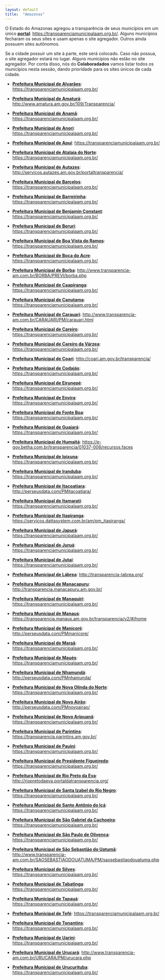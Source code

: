 ```yaml
---
layout: default
title:  "Amazonas"
---
```


O Estado do Amazonas agregou a transparência de seus municípios em um único **[portal](https://transparenciamunicipalaam.org.br/)**: https://transparenciamunicipalaam.org.br/. Alguns municípios fecharam os seus sites e usam apenas o site agregador. Outros ainda possuem sites autônomos. 

Se a cidade possuir um site à parte, este será colocado. Caso não possua, o site agregador estará no lugar. Alguns municípios não estão no site agregador. Por conta disso, nós do **Colaboradados** vamos listar todos os municípios nesta sessão, dando prioridade para os sites únicos de cada cidade.

-   **[Prefeitura Municipal de Alvarães](https://transparenciamunicipalaam.org.br/)**: https://transparenciamunicipalaam.org.br/

-   **[Prefeitura Municipal de Amaturá](http://www.amatura.am.gov.br/109/Transparencia/)**: http://www.amatura.am.gov.br/109/Transparencia/

-   **[Prefeitura Municipal de Anamã](https://transparenciamunicipalaam.org.br/)**: https://transparenciamunicipalaam.org.br/

-   **[Prefeitura Municipal de Anori](https://transparenciamunicipalaam.org.br/)**: https://transparenciamunicipalaam.org.br/

-   **[Prefeitura Municipal de Apuí](https://transparenciamunicipalaam.org.br/)**: https://transparenciamunicipalaam.org.br/

-   **[Prefeitura Municipal de Atalaia do Norte](https://transparenciamunicipalaam.org.br/)**: https://transparenciamunicipalaam.org.br/

-   **[Prefeitura Municipal de Autazes](http://servicos.autazes.am.gov.br/portaltransparencia/)**: http://servicos.autazes.am.gov.br/portaltransparencia/

-   **[Prefeitura Municipal de Barcelos](https://transparenciamunicipalaam.org.br/)**: https://transparenciamunicipalaam.org.br/

-   **[Prefeitura Municipal de Barreirinha](https://transparenciamunicipalaam.org.br/)**: https://transparenciamunicipalaam.org.br/

-   **[Prefeitura Municipal de Benjamin Constant](https://transparenciamunicipalaam.org.br/)**: https://transparenciamunicipalaam.org.br/

-   **[Prefeitura Municipal de Beruri](https://transparenciamunicipalaam.org.br/)**: https://transparenciamunicipalaam.org.br/

-   **[Prefeitura Municipal de Boa Vista do Ramos](https://transparenciamunicipalaam.org.br/)**: https://transparenciamunicipalaam.org.br/

-   **[Prefeitura Municipal de Boca do Acre](https://transparenciamunicipalaam.org.br/)**: https://transparenciamunicipalaam.org.br/

-   **[Prefeitura Municipal de Borba](http://www.transparencia-am.com.br/BORBA/PREVI/borba.php)**: http://www.transparencia-am.com.br/BORBA/PREVI/borba.php

-   **[Prefeitura Municipal de Caapiranga](https://transparenciamunicipalaam.org.br/)**: https://transparenciamunicipalaam.org.br/

-   **[Prefeitura Municipal de Canutama](https://transparenciamunicipalaam.org.br/)**: https://transparenciamunicipalaam.org.br/

-   **[Prefeitura Municipal de Carauari](http://www.transparencia-am.com.br/CARAUARI/PM/carauari.html)**: http://www.transparencia-am.com.br/CARAUARI/PM/carauari.html

-   **[Prefeitura Municipal de Careiro](https://transparenciamunicipalaam.org.br/)**: https://transparenciamunicipalaam.org.br/

-   **[Prefeitura Municipal de Careiro da Várzea](https://transparenciamunicipalaam.org.br/)**: https://transparenciamunicipalaam.org.br/

-   **[Prefeitura Municipal de Coari](http://coari.am.gov.br/transparencia/)**: http://coari.am.gov.br/transparencia/

-   **[Prefeitura Municipal de Codajás](https://transparenciamunicipalaam.org.br/)**: https://transparenciamunicipalaam.org.br/

-   **[Prefeitura Municipal de Eirunepé](https://transparenciamunicipalaam.org.br/)**: https://transparenciamunicipalaam.org.br/

-   **[Prefeitura Municipal de Envira](https://transparenciamunicipalaam.org.br/)**: https://transparenciamunicipalaam.org.br/

-   **[Prefeitura Municipal de Fonte Boa](https://transparenciamunicipalaam.org.br/)**: https://transparenciamunicipalaam.org.br/

-   **[Prefeitura Municipal de Guajará](https://transparenciamunicipalaam.org.br/)**: https://transparenciamunicipalaam.org.br/

-   **[Prefeitura Municipal de Humaitá](https://e-gov.betha.com.br/transparencia/01037-006/recursos.faces)**: https://e-gov.betha.com.br/transparencia/01037-006/recursos.faces

-   **[Prefeitura Municipal de Ipixuna](https://transparenciamunicipalaam.org.br/)**: https://transparenciamunicipalaam.org.br/

-   **[Prefeitura Municipal de Iranduba](https://transparenciamunicipalaam.org.br/)**: https://transparenciamunicipalaam.org.br/

-   **[Prefeitura Municipal de Itacoatiara](http://perseusdata.com/PMitacoatiara/)**: http://perseusdata.com/PMitacoatiara/

-   **[Prefeitura Municipal de Itamarati](https://transparenciamunicipalaam.org.br/)**: https://transparenciamunicipalaam.org.br/

-   **[Prefeitura Municipal de Itapiranga](https://servicos.dattasystem.com.br/am/pm_itapiranga/)**: https://servicos.dattasystem.com.br/am/pm_itapiranga/

-   **[Prefeitura Municipal de Japurá](https://transparenciamunicipalaam.org.br/)**: https://transparenciamunicipalaam.org.br/

-   **[Prefeitura Municipal de Juruá](https://transparenciamunicipalaam.org.br/)**: https://transparenciamunicipalaam.org.br/

-   **[Prefeitura Municipal de Jutaí](https://transparenciamunicipalaam.org.br/)**: https://transparenciamunicipalaam.org.br/

-   **[Prefeitura Municipal de Lábrea](http://transparencia-labrea.org/)**: http://transparencia-labrea.org/

-   **[Prefeitura Municipal de Manacapuru](http://transparencia.manacapuru.am.gov.br/)**: http://transparencia.manacapuru.am.gov.br/

-   **[Prefeitura Municipal de Manaquiri](https://transparenciamunicipalaam.org.br/)**: https://transparenciamunicipalaam.org.br/

-   **[Prefeitura Municipal de Manaus](https://transparencia.manaus.am.gov.br/transparencia/v2/#/home)**: https://transparencia.manaus.am.gov.br/transparencia/v2/#/home

-   **[Prefeitura Municipal de Manicoré](http://perseusdata.com/PMmanicore/)**: http://perseusdata.com/PMmanicore/

-   **[Prefeitura Municipal de Maraã](https://transparenciamunicipalaam.org.br/)**: https://transparenciamunicipalaam.org.br/

-   **[Prefeitura Municipal de Maués](https://transparenciamunicipalaam.org.br/)**: https://transparenciamunicipalaam.org.br/

-   **[Prefeitura Municipal de Nhamundá](http://perseusdata.com/PMnhamunda/)**: http://perseusdata.com/PMnhamunda/

-   **[Prefeitura Municipal de Nova Olinda do Norte](https://transparenciamunicipalaam.org.br/)**: https://transparenciamunicipalaam.org.br/

-   **[Prefeitura Municipal de Novo Airão](http://perseusdata.com/PMnovoairao/)**: http://perseusdata.com/PMnovoairao/

-   **[Prefeitura Municipal de Novo Aripuanã](https://transparenciamunicipalaam.org.br/)**: https://transparenciamunicipalaam.org.br/

-   **[Prefeitura Municipal de Parintins](https://transparencia.parintins.am.gov.br/)**: https://transparencia.parintins.am.gov.br/

-   **[Prefeitura Municipal de Pauini](https://transparenciamunicipalaam.org.br/)**: https://transparenciamunicipalaam.org.br/

-   **[Prefeitura Municipal de Presidente Figueiredo](https://transparenciamunicipalaam.org.br/)**: https://transparenciamunicipalaam.org.br/

-   **[Prefeitura Municipal de Rio Preto da Eva](http://riopretodaeva.portaldatransparencia.org/)**: http://riopretodaeva.portaldatransparencia.org/

-   **[Prefeitura Municipal de Santa Izabel do Rio Negro](https://transparenciamunicipalaam.org.br/)**: https://transparenciamunicipalaam.org.br/

-   **[Prefeitura Municipal de Santo Antônio do Içá](https://transparenciamunicipalaam.org.br/)**: https://transparenciamunicipalaam.org.br/

-   **[Prefeitura Municipal de São Gabriel da Cachoeira](https://transparenciamunicipalaam.org.br/)**: https://transparenciamunicipalaam.org.br/

-   **[Prefeitura Municipal de São Paulo de Olivença](https://transparenciamunicipalaam.org.br/)**: https://transparenciamunicipalaam.org.br/

-   **[Prefeitura Municipal de São Sebastião do Uatumã](http://www.transparencia-am.com.br/SAOSEBASTIAODOUATUMA/PM/saosebastiaodouatuma.php)**: http://www.transparencia-am.com.br/SAOSEBASTIAODOUATUMA/PM/saosebastiaodouatuma.php

-   **[Prefeitura Municipal de Silves](https://transparenciamunicipalaam.org.br/)**: https://transparenciamunicipalaam.org.br/

-   **[Prefeitura Municipal de Tabatinga](https://transparenciamunicipalaam.org.br/)**: https://transparenciamunicipalaam.org.br/

-   **[Prefeitura Municipal de Tapauá](https://transparenciamunicipalaam.org.br/)**: https://transparenciamunicipalaam.org.br/

-   **[Prefeitura Municipal de Tefé](https://transparenciamunicipalaam.org.br/)**: https://transparenciamunicipalaam.org.br/

-   **[Prefeitura Municipal de Tonantins](https://transparenciamunicipalaam.org.br/)**: https://transparenciamunicipalaam.org.br/

-   **[Prefeitura Municipal de Uarini](https://transparenciamunicipalaam.org.br/)**: https://transparenciamunicipalaam.org.br/

-   **[Prefeitura Municipal de Urucará](http://www.transparencia-am.com.br/URUCARA/PM/urucara.php)**: http://www.transparencia-am.com.br/URUCARA/PM/urucara.php

-   **[Prefeitura Municipal de Urucurituba](https://transparenciamunicipalaam.org.br/)**: https://transparenciamunicipalaam.org.br/

